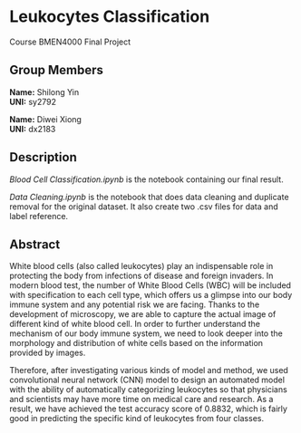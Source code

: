 # Leukocytes Classification
Course BMEN4000 Final Project

## Group Members
**Name:** Shilong Yin  
**UNI:** sy2792

**Name:** Diwei Xiong  
**UNI:** dx2183

## Description
*Blood Cell Classification.ipynb* is the notebook containing our final result.

*Data Cleaning.ipynb* is the notebook that does data cleaning and duplicate removal for the original dataset. It also create two .csv files for data and label reference.

## Abstract
White blood cells (also called leukocytes) play an indispensable role in protecting the body from infections of disease and foreign invaders. In modern blood test, the number of White Blood Cells (WBC) will be included with specification to each cell type, which offers us a glimpse into our body immune system and any potential risk we are facing. Thanks to the development of microscopy, we are able to capture the actual image of different kind of white blood cell. In order to further understand the mechanism of our body immune system, we need to look deeper into the morphology and distribution of white cells based on the information provided by images.

Therefore, after investigating various kinds of model and method, we used convolutional neural network (CNN) model to design an automated model with the ability of automatically categorizing leukocytes so that physicians and scientists may have more time on medical care and research. As a result, we have achieved the test accuracy score of 0.8832, which is fairly good in predicting the specific kind of leukocytes from four classes.
